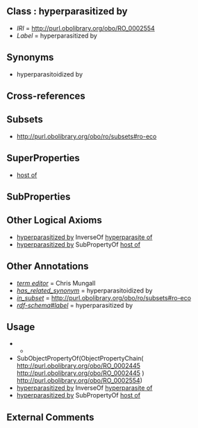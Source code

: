 
## Class : hyperparasitized by

 * *IRI* = http://purl.obolibrary.org/obo/RO_0002554
 * *Label* = hyperparasitized by

## Synonyms

 * hyperparasitoidized by

## Cross-references


## Subsets

 * http://purl.obolibrary.org/obo/ro/subsets#ro-eco

## SuperProperties

 * [host of](../../RO/53/RO_0002453.md)

## SubProperties


## Other Logical Axioms

 * [hyperparasitized by](../../RO/54/RO_0002554.md) InverseOf [hyperparasite of](../../RO/53/RO_0002553.md)
 * [hyperparasitized by](../../RO/54/RO_0002554.md) SubPropertyOf [host of](../../RO/53/RO_0002453.md)

## Other Annotations

 * *[term editor](../../IAO/17/IAO_0000117.md)* = Chris Mungall
 * *[has_related_synonym](../../ym/oboInOwl#hasRelatedSynonym.md)* = hyperparasitoidized by
 * *[in_subset](../../et/oboInOwl#inSubset.md)* = http://purl.obolibrary.org/obo/ro/subsets#ro-eco
 * *[rdf-schema#label](../../el/rdf-schema#label.md)* = hyperparasitized by

## Usage

 * -
 * SubObjectPropertyOf(ObjectPropertyChain( <http://purl.obolibrary.org/obo/RO_0002445> <http://purl.obolibrary.org/obo/RO_0002445> ) <http://purl.obolibrary.org/obo/RO_0002554>)
 * [hyperparasitized by](../../RO/54/RO_0002554.md) InverseOf [hyperparasite of](../../RO/53/RO_0002553.md)
 * [hyperparasitized by](../../RO/54/RO_0002554.md) SubPropertyOf [host of](../../RO/53/RO_0002453.md)

## External Comments

